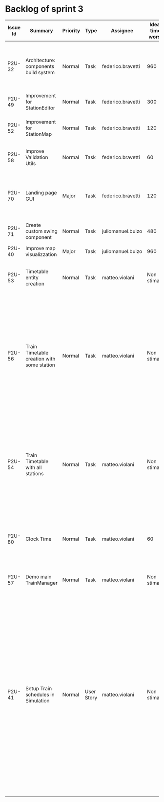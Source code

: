 # Backlog of sprint 3

| Issue Id | Summary                                    | Priority | Type       | Assignee          | Ideal time worst | Ideal days  | Description                                                                                                                                                                                                                                                                                                                                                                                                                                                                                                                                                                      |
|----------|--------------------------------------------|----------|------------|-------------------|------------------|-------------|----------------------------------------------------------------------------------------------------------------------------------------------------------------------------------------------------------------------------------------------------------------------------------------------------------------------------------------------------------------------------------------------------------------------------------------------------------------------------------------------------------------------------------------------------------------------------------|
| P2U-32   | Architecture: components build system      | Normal   | Task       | federico.bravetti | 960              | 480         | handling component creation, a component is composed of: - Input Ports - Output Ports - View - Controller                                                                                                                                                                                                                                                                                                                                                                                                                                                                        |
| P2U-49   | Improvement for StationEditor              | Normal   | Task       | federico.bravetti | 300              | 120         | Improve view, controller and simplify test                                                                                                                                                                                                                                                                                                                                                                                                                                                                                                                                       |
| P2U-52   | Improvement for StationMap                 | Normal   | Task       | federico.bravetti | 120              | 60          | Create an unchecked constructor to simplify EditorControllerTest                                                                                                                                                                                                                                                                                                                                                                                                                                                                                                                 |
| P2U-58   | Improve Validation Utils                   | Normal   | Task       | federico.bravetti | 60               | 30          | Improve validation utils by adding proper docs and testing                                                                                                                                                                                                                                                                                                                                                                                                                                                                                                                       |
| P2U-70   | Landing page GUI                           | Major    | Task       | federico.bravetti | 120              | 60          | Landing app page, main GUI that allows navigation through different editors For the moment it allows only creating a new simulation project                                                                                                                                                                                                                                                                                                                                                                                                                                      |
| P2U-71   | Create custom swing component              | Normal   | Task       | juliomanuel.buizo | 480              | 480         |                                                                                                                                                                                                                                                                                                                                                                                                                                                                                                                                                                                  |
| P2U-40   | Improve map visualizzation                 | Major    | Task       | juliomanuel.buizo | 960              | 480         | Improve railway map showing station and rails                                                                                                                                                                                                                                                                                                                                                                                                                                                                                                                                    |
| P2U-53   | Timetable entity creation                  | Normal   | Task       | matteo.violani    | Non stimato      | 480         | Define Timetable entity - what model - how to model it - how to make it extendable                                                                                                                                                                                                                                                                                                                                                                                                                                                                                               |
| P2U-56   | Train Timetable creation with some station | Normal   | Task       | matteo.violani    | Non stimato      | 180         | **Scenario:** Setting the train to a path that stops at some selected station  **Given** there are available some paths and trains  **When** a user associates one train with a path specifying the starting time from the station and indicates in which station not stops  **Then** timetable should provide the arriving time only for selected station of path                                                                                                                                                                                                               |
| P2U-54   | Train Timetable with all stations          | Normal   | Task       | matteo.violani    | Non stimato      | 60          | **Scenario:** Setting the train to a path that stops at each station   Given there are available some paths and trains   When a user associates one train with a path specifying starting time and station   Then timetable should have foreach station the arriving time                                                                                                                                                                                                                                                                                                        |
| P2U-80   | Clock Time                                 | Normal   | Task       | matteo.violani    | 60               | 30          | Custom entity that represents time with hours and minutes.  TODO: - [ ] operation with time (add + , sub -) - [ ] simplified creation like `h 9 m 8`                                                                                                                                                                                                                                                                                                                                                                                                                             |
| P2U-57   | Demo main TrainManager                     | Normal   | Task       | matteo.violani    | Non stimato      | 30          | Make a TrainManager GUI launcher so it can be tested or used.                                                                                                                                                                                                                                                                                                                                                                                                                                                                                                                    |
| P2U-41   | Setup Train schedules in Simulation        | Normal   | User Story | matteo.violani    | Non stimato      | Non stimato | Scenario: create new timetable for a given train. Timetable should have  Given a train And a path (a sequence of valid routes to a train) When I define at what time the train should be in a station of path Then I get train table.  A path is valid when last station of route_i is first station of route_(i+1)  The definition of time is to be decided (should be clock time or time offset with respect of departure time)   given railway map and available trains make train schedule  - associate train to path (sequence of routes (station-rail-station)) - other... |
